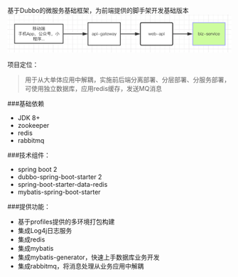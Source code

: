 基于Dubbo的微服务基础框架，为前端提供的脚手架开发基础版本
![](arc2.png)

项目定位：
>用于从大单体应用中解耦，实施前后端分离部署、分层部署、分服务部署，可使用独立数据库，应用redis缓存，发送MQ消息

###基础依赖
- JDK 8+
- zookeeper
- redis
- rabbitmq

###技术组件：
- spring boot 2
- dubbo-spring-boot-starter 2
- spring-boot-starter-data-redis
- mybatis-spring-boot-starter

###提供功能：
- 基于profiles提供的多环境打包构建
- 集成Log4j日志服务
- 集成redis
- 集成mybatis
- 集成mybatis-generator，快速上手数据库业务开发
- 集成rabbitmq，将消息处理从业务应用中解耦